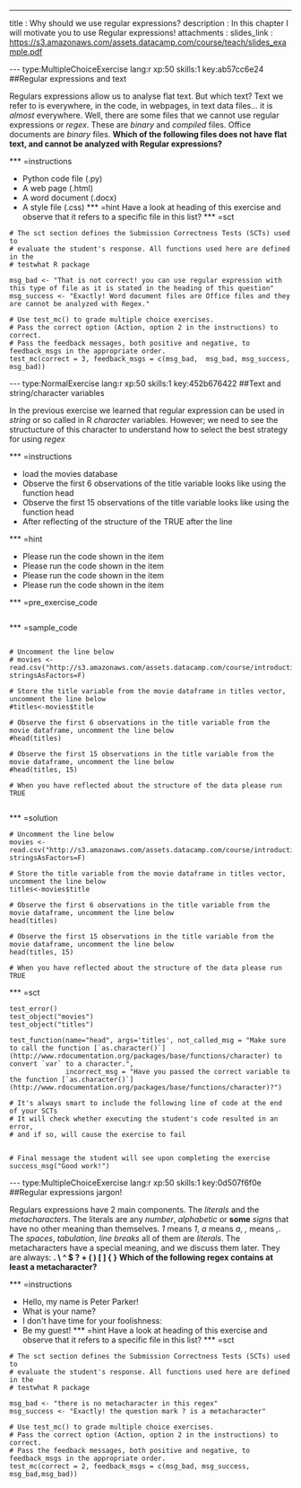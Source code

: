 ---
title       : Why should we use regular expressions?
description : In this chapter I will motivate you to use Regular expressions!
attachments :
  slides_link : https://s3.amazonaws.com/assets.datacamp.com/course/teach/slides_example.pdf

--- type:MultipleChoiceExercise lang:r xp:50 skills:1 key:ab57cc6e24
##Regular expressions and text

Regulars expressions allow us to analyse flat text. But which text? Text we refer to is everywhere, in the code, in webpages, in text data files... it is *almost* everywhere. Well, there are some files that we cannot use regular expressions or *regex*. These are *binary* and *compiled* files. Office documents are *binary* files. 
**Which of the following files does not have flat text, and cannot be analyzed with Regular expressions?**

*** =instructions
- Python code file (.py)
- A web page (.html)
- A word document (.docx)
- A style file (.css)
*** =hint
Have a look at heading of this exercise and observe that it refers to a specific file in this list?
*** =sct
```{r}
# The sct section defines the Submission Correctness Tests (SCTs) used to
# evaluate the student's response. All functions used here are defined in the 
# testwhat R package

msg_bad <- "That is not correct! you can use regular expression with this type of file as it is stated in the heading of this question"
msg_success <- "Exactly! Word document files are Office files and they are cannot be analyzed with Regex."

# Use test_mc() to grade multiple choice exercises. 
# Pass the correct option (Action, option 2 in the instructions) to correct.
# Pass the feedback messages, both positive and negative, to feedback_msgs in the appropriate order.
test_mc(correct = 3, feedback_msgs = c(msg_bad,  msg_bad, msg_success, msg_bad)) 
```

--- type:NormalExercise lang:r xp:50 skills:1 key:452b676422
##Text and string/character variables

In the previous exercise we learned that regular expression can be used in *string* or so called in R *character* variables. However; we need to see the structucture of this character to understand how to select the best strategy for using *regex*

*** =instructions
- load the movies database 
- Observe the first 6 observations of the title variable looks like using the function head
- Observe the first 15 observations of the title variable looks like using the function head
- After reflecting of the structure of the TRUE after the line


*** =hint
- Please run the code shown in the item
- Please run the code shown in the item
- Please run the code shown in the item
- Please run the code shown in the item

*** =pre_exercise_code
```{r}
```
*** =sample_code
```{r}

# Uncomment the line below
# movies <- read.csv("http://s3.amazonaws.com/assets.datacamp.com/course/introduction_to_r/movies.csv", stringsAsFactors=F)

# Store the title variable from the movie dataframe in titles vector, uncomment the line below
#titles<-movies$title

# Observe the first 6 observations in the title variable from the movie dataframe, uncomment the line below
#head(titles)

# Observe the first 15 observations in the title variable from the movie dataframe, uncomment the line below
#head(titles, 15)

# When you have reflected about the structure of the data please run TRUE


```

*** =solution
```{r}
# Uncomment the line below
movies <- read.csv("http://s3.amazonaws.com/assets.datacamp.com/course/introduction_to_r/movies.csv", stringsAsFactors=F)

# Store the title variable from the movie dataframe in titles vector, uncomment the line below
titles<-movies$title

# Observe the first 6 observations in the title variable from the movie dataframe, uncomment the line below
head(titles)

# Observe the first 15 observations in the title variable from the movie dataframe, uncomment the line below
head(titles, 15)

# When you have reflected about the structure of the data please run TRUE

```

*** =sct
```{r}
test_error()
test_object("movies")
test_object("titles")

test_function(name="head", args='titles', not_called_msg = "Make sure to call the function [`as.character()`](http://www.rdocumentation.org/packages/base/functions/character) to convert `var` to a character.",
              incorrect_msg = "Have you passed the correct variable to the function [`as.character()`](http://www.rdocumentation.org/packages/base/functions/character)?")   

# It's always smart to include the following line of code at the end of your SCTs
# It will check whether executing the student's code resulted in an error, 
# and if so, will cause the exercise to fail


# Final message the student will see upon completing the exercise
success_msg("Good work!")
```
--- type:MultipleChoiceExercise lang:r xp:50 skills:1 key:0d507f6f0e
##Regular expressions jargon!

Regulars expressions have 2 main components. The *literals* and the *metacharacters*. The literals are any *number*, *alphabetic* or **some** *signs* that have no other meaning than themselves. *1* means *1*, *a* means *a*, *,* means *,*. The *spaces*, *tabulation*, *line breaks* all of them are *literals*. The metacharacters have a special meaning, and we discuss them later. They are always: **.  \  ^  $  ?  +  ( )  [ ]  { }**
**Which of the following regex contains at least a metacharacter?**

*** =instructions
- Hello, my name is Peter Parker!
- What is your name?
- I don't have time for your foolishness: 
- Be my guest!
*** =hint
Have a look at heading of this exercise and observe that it refers to a specific file in this list?
*** =sct
```{r}
# The sct section defines the Submission Correctness Tests (SCTs) used to
# evaluate the student's response. All functions used here are defined in the 
# testwhat R package

msg_bad <- "there is no metacharacter in this regex"
msg_success <- "Exactly! the question mark ? is a metacharacter"

# Use test_mc() to grade multiple choice exercises. 
# Pass the correct option (Action, option 2 in the instructions) to correct.
# Pass the feedback messages, both positive and negative, to feedback_msgs in the appropriate order.
test_mc(correct = 2, feedback_msgs = c(msg_bad, msg_success, msg_bad,msg_bad)) 
```
